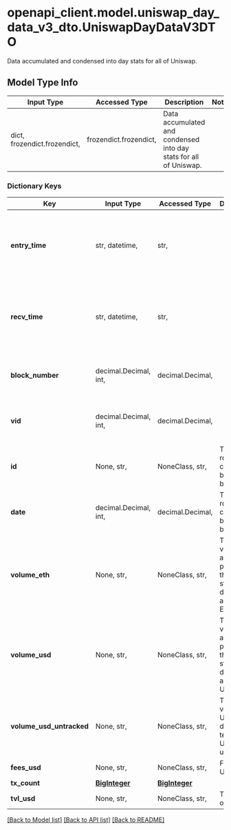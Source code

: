 # openapi_client.model.uniswap_day_data_v3_dto.UniswapDayDataV3DTO

Data accumulated and condensed into day stats for all of Uniswap.

## Model Type Info
Input Type | Accessed Type | Description | Notes
------------ | ------------- | ------------- | -------------
dict, frozendict.frozendict,  | frozendict.frozendict,  | Data accumulated and condensed into day stats for all of Uniswap. | 

### Dictionary Keys
Key | Input Type | Accessed Type | Description | Notes
------------ | ------------- | ------------- | ------------- | -------------
**entry_time** | str, datetime,  | str,  |  | [optional] value must conform to RFC-3339 date-time
**recv_time** | str, datetime,  | str,  |  | [optional] value must conform to RFC-3339 date-time
**block_number** | decimal.Decimal, int,  | decimal.Decimal,  |  | [optional] value must be a 64 bit integer
**vid** | decimal.Decimal, int,  | decimal.Decimal,  |  | [optional] value must be a 64 bit integer
**id** | None, str,  | NoneClass, str,  | Timestamp rounded to current day by dividing by 86400. | [optional] 
**date** | decimal.Decimal, int,  | decimal.Decimal,  | Timestamp rounded to current day by dividing by 86400. | [optional] value must be a 32 bit integer
**volume_eth** | None, str,  | NoneClass, str,  | Total volume across all pairs on this day, stored as a derived amount of ETH. | [optional] 
**volume_usd** | None, str,  | NoneClass, str,  | Total volume across all pairs on this day, stored as a derived amount of USD. | [optional] 
**volume_usd_untracked** | None, str,  | NoneClass, str,  | Total daily volume in Uniswap derived in terms of USD untracked. | [optional] 
**fees_usd** | None, str,  | NoneClass, str,  | Fees in USD | [optional] 
**tx_count** | [**BigInteger**](BigInteger.md) | [**BigInteger**](BigInteger.md) |  | [optional] 
**tvl_usd** | None, str,  | NoneClass, str,  | Tvl in terms of USD. | [optional] 

[[Back to Model list]](../../README.md#documentation-for-models) [[Back to API list]](../../README.md#documentation-for-api-endpoints) [[Back to README]](../../README.md)

